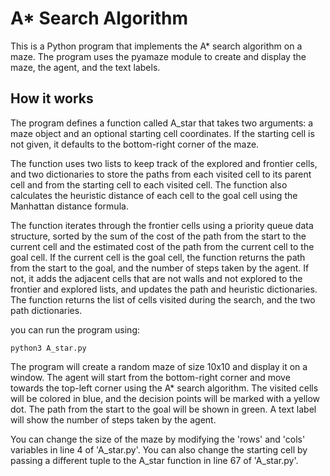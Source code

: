 # A* Search Algorithm

This is a Python program that implements the A* search algorithm on a maze. The program uses the pyamaze module to create and display the maze, the agent, and the text labels.

## How it works

The program defines a function called A_star that takes two arguments: a maze object and an optional starting cell coordinates. If the starting cell is not given, it defaults to the bottom-right corner of the maze.

The function uses two lists to keep track of the explored and frontier cells, and two dictionaries to store the paths from each visited cell to its parent cell and from the starting cell to each visited cell. The function also calculates the heuristic distance of each cell to the goal cell using the Manhattan distance formula.

The function iterates through the frontier cells using a priority queue data structure, sorted by the sum of the cost of the path from the start to the current cell and the estimated cost of the path from the current cell to the goal cell. If the current cell is the goal cell, the function returns the path from the start to the goal, and the number of steps taken by the agent. If not, it adds the adjacent cells that are not walls and not explored to the frontier and explored lists, and updates the path and heuristic dictionaries. The function returns the list of cells visited during the search, and the two path dictionaries.

you can run the program using:

```command
python3 A_star.py
```

The program will create a random maze of size 10x10 and display it on a window. The agent will start from the bottom-right corner and move towards the top-left corner using the A* search algorithm. The visited cells will be colored in blue, and the decision points will be marked with a yellow dot. The path from the start to the goal will be shown in green. A text label will show the number of steps taken by the agent.

You can change the size of the maze by modifying the 'rows' and 'cols' variables in line 4 of 'A_star.py'. You can also change the starting cell by passing a different tuple to the A_star function in line 67 of 'A_star.py'.
